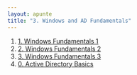 ```yaml
---
layout: apunte
title: "3. Windows and AD Fundamentals"
---
```


1. [1. Windows Fundamentals 1](/apuntes/thm/2-cyber-security-101/3-windows-and-ad-fundamentals/1-windows-fundamentals-1/1-windows-fundamentals-1/)
2. [2. Windows Fundamentals 2](/apuntes/thm/2-cyber-security-101/3-windows-and-ad-fundamentals/2-windows-fundamentals-2/2-windows-fundamentals-2/)
3. [3. Windows Fundamentals 3](/apuntes/thm/2-cyber-security-101/3-windows-and-ad-fundamentals/3-windows-fundamentals-3/3-windows-fundamentals-3/)
4. [0. Active Directory Basics](/apuntes/thm/2-cyber-security-101/3-windows-and-ad-fundamentals/4-active-directory-basics/0-active-directory-basics/)
